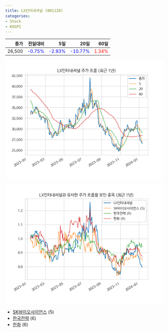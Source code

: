 ```yaml
---
title: LX인터내셔널 (001120)
categories:
- Stock
- KOSPI
---
```


|종가|전일대비|5일|20일|60일|
|---:|-------:|--:|---:|---:|
|26,500|<span style="color: blue">-0.75%</span>|<span style="color: blue">-2.93%</span>|<span style="color: blue">-10.77%</span>|<span style="color: red">1.34%</span>|


<!-- more -->

![001120](/assets/images/stock/001120.png)

![001120](/assets/images/stock/001120_sim.png)

- [SK바이오사이언스](/302440/) (5)
- [한국전력](/015760/) (6)
- [한화](//000880/) (6)